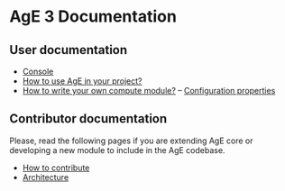 # AgE 3 Documentation

## User documentation

- [Console](user/console.md)
- [How to use AgE in your project?](user/how-to-use-age-in-your-project.md)
- [How to write your own compute module?](user/how-to-write-your-own-compute-module.md)
– [Configuration properties](user/properties.md)

## Contributor documentation

Please, read the following pages if you are extending AgE core or developing a new module to include in
the AgE codebase.

- [How to contribute](contributor/README.md)
- [Architecture](contributor/architecture.md)
